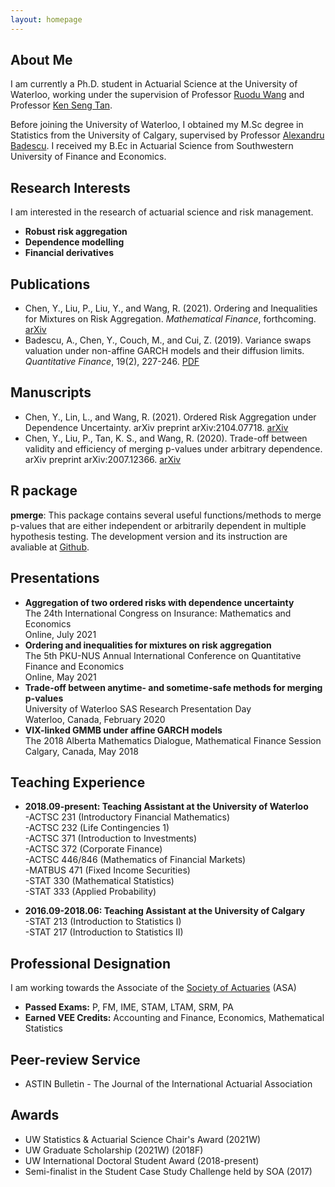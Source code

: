 ```yaml
---
layout: homepage
---
```


## About Me

I am currently a Ph.D. student in Actuarial Science at the University of Waterloo, working under the supervision of Professor [Ruodu Wang](http://sas.uwaterloo.ca/~wang/) and Professor [Ken Seng Tan](https://uwaterloo.ca/statistics-and-actuarial-science/people-profiles/ken-seng-tan).

Before joining the University of Waterloo, I obtained my M.Sc degree in Statistics from the University of Calgary, supervised by Professor [Alexandru Badescu](https://contacts.ucalgary.ca/info/math/profiles/101-152917). I received my B.Ec in Actuarial Science from Southwestern University of Finance and Economics.

## Research Interests

I am interested in the research of actuarial science and risk management.
- **Robust risk aggregation** 
- **Dependence modelling** 
- **Financial derivatives** 

## Publications
-  Chen, Y., Liu, P., Liu, Y., and Wang, R. (2021). Ordering and Inequalities for Mixtures on Risk Aggregation. _Mathematical Finance_, forthcoming.
  [arXiv](https://arxiv.org/abs/2007.12338)
-  Badescu, A., Chen, Y., Couch, M., and Cui, Z. (2019). Variance swaps valuation under non-affine GARCH models and their diffusion limits. _Quantitative Finance_, 19(2), 227-246.
  [PDF](https://www.researchgate.net/publication/326759271_Variance_swaps_valuation_under_non-affine_GARCH_models_and_their_diffusion_limits/link/5b7c82a8a6fdcc5f8b5afd79/download)
  
## Manuscripts
-  Chen, Y., Lin, L., and Wang, R. (2021). Ordered Risk Aggregation under Dependence Uncertainty. arXiv preprint arXiv:2104.07718.
  [arXiv](https://arxiv.org/abs/2104.07718)
-  Chen, Y., Liu, P., Tan, K. S., and Wang, R. (2020). Trade-off between validity and efficiency of merging p-values under arbitrary dependence. arXiv preprint arXiv:2007.12366.
  [arXiv](https://arxiv.org/abs/2007.12366)
  
## R package 
  **pmerge**: This package contains several useful functions/methods to merge p-values that are either independent or arbitrarily dependent in multiple hypothesis testing. The development version and its instruction are avaliable at [Github](https://github.com/YuyuChen-UW/pmerge).

## Presentations
- **Aggregation of two ordered risks with dependence uncertainty**
  <br>
  The 24th International Congress on Insurance: Mathematics and Economics
  <br>
  Online, July 2021 
- **Ordering and inequalities for mixtures on risk aggregation**
  <br>
  The 5th PKU-NUS Annual International Conference on Quantitative Finance and Economics
  <br>
  Online, May 2021 
- **Trade-off between anytime- and sometime-safe methods for merging p-values**
  <br>
  University of Waterloo SAS Research Presentation Day
  <br>
  Waterloo, Canada, February 2020  
- **VIX-linked GMMB under affine GARCH models**
  <br>
  The 2018 Alberta Mathematics Dialogue, Mathematical Finance Session
  <br>
  Calgary, Canada, May 2018
  
## Teaching Experience

- **2018.09-present: Teaching Assistant at the University of Waterloo**
  <br>
  -ACTSC 231 (Introductory Financial Mathematics)
  <br>
  -ACTSC 232 (Life Contingencies 1)
  <br>
  -ACTSC 371 (Introduction to Investments)
  <br>
  -ACTSC 372 (Corporate Finance)
  <br>
  -ACTSC 446/846 (Mathematics of Financial Markets)
  <br>
  -MATBUS 471 (Fixed Income Securities)
  <br>
  -STAT 330 (Mathematical Statistics)
  <br>
  -STAT 333 (Applied Probability)
  
- **2016.09-2018.06: Teaching Assistant at the University of Calgary**
  <br>
  -STAT 213 (Introduction to Statistics I)
   <br>
  -STAT 217 (Introduction to Statistics II)
 
 

  
## Professional Designation
I am working towards the Associate of the [Society of Actuaries](www.soa.org) (ASA)
- **Passed Exams:** P, FM, IME, STAM, LTAM, SRM, PA
- **Earned VEE Credits:** Accounting and Finance, Economics, Mathematical Statistics

## Peer-review Service

- ASTIN Bulletin - The Journal of the International Actuarial Association

## Awards

- UW Statistics & Actuarial Science Chair's Award (2021W)
- UW Graduate Scholarship (2021W) (2018F)
- UW International Doctoral Student Award (2018-present)
- Semi-finalist in the Student Case Study Challenge held by SOA (2017)

